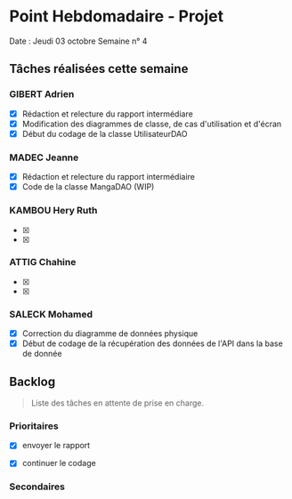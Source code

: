 # Point Hebdomadaire - Projet

Date : Jeudi 03 octobre
Semaine n° 4

## Tâches réalisées cette semaine

### GIBERT Adrien

- [x] Rédaction et relecture du rapport intermédiare
- [x] Modification des diagrammes de classe, de cas d'utilisation et d'écran
- [x] Début du codage de la classe UtilisateurDAO

### MADEC Jeanne

- [x] Rédaction et relecture du rapport intermédiaire
- [x] Code de la classe MangaDAO (WIP)

### KAMBOU Hery Ruth

- [x]
- [x]

### ATTIG Chahine
- [x]
- [x]


### SALECK Mohamed

- [x] Correction du diagramme de données physique
- [x] Début de codage de la récupération des données de l'API dans la base de donnée

## Backlog

> Liste des tâches en attente de prise en charge.

### Prioritaires

- [x] envoyer le rapport 
- [x] continuer le codage 



### Secondaires

